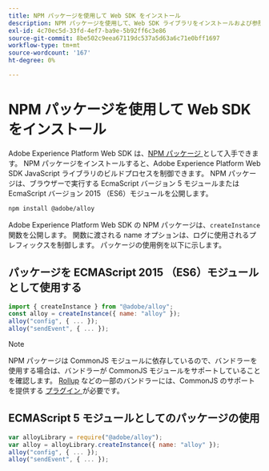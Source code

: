 ```yaml
---
title: NPM パッケージを使用して Web SDK をインストール
description: NPM パッケージを使用して、Web SDK ライブラリをインストールおよび参照します。
exl-id: 4c70ec5d-33fd-4ef7-ba9e-5b92ff6c3e86
source-git-commit: 8be502c9eea67119dc537a5d63a6c71e0bff1697
workflow-type: tm+mt
source-wordcount: '167'
ht-degree: 0%

---
```


# NPM パッケージを使用して Web SDK をインストール

Adobe Experience Platform Web SDK は、[NPM パッケージ ](https://www.npmjs.com) として入手できます。 NPM パッケージをインストールすると、Adobe Experience Platform Web SDK JavaScript ライブラリのビルドプロセスを制御できます。 NPM パッケージは、ブラウザーで実行する EcmaScript バージョン 5 モジュールまたは EcmaScript バージョン 2015 （ES6）モジュールを公開します。

```bash
npm install @adobe/alloy
```

Adobe Experience Platform Web SDK の NPM パッケージは、`createInstance` 関数を公開します。 関数に渡される name オプションは、ログに使用されるプレフィックスを制御します。 パッケージの使用例を以下に示します。

## パッケージを ECMAScript 2015 （ES6）モジュールとして使用する

```js
import { createInstance } from "@adobe/alloy";
const alloy = createInstance({ name: "alloy" });
alloy("config", { ... });
alloy("sendEvent", { ... });
```

>[!NOTE]
>
>NPM パッケージは CommonJS モジュールに依存しているので、バンドラーを使用する場合は、バンドラーが CommonJS モジュールをサポートしていることを確認します。 [Rollup](https://rollupjs.org) などの一部のバンドラーには、CommonJS のサポートを提供する [ プラグイン ](https://www.npmjs.com/package/@rollup/plugin-commonjs) が必要です。

## ECMAScript 5 モジュールとしてのパッケージの使用

```js
var alloyLibrary = require("@adobe/alloy");
var alloy = alloyLibrary.createInstance({ name: "alloy" });
alloy("config", { ... });
alloy("sendEvent", { ... });
```
